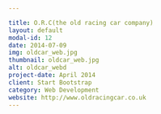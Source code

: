 ```yaml
---

title: O.R.C(the old racing car company)
layout: default
modal-id: 12
date: 2014-07-09
img: oldcar_web.jpg
thumbnail: oldcar_web.jpg
alt: oldcar_webd
project-date: April 2014
client: Start Bootstrap
category: Web Development
website: http://www.oldracingcar.co.uk
---
```

